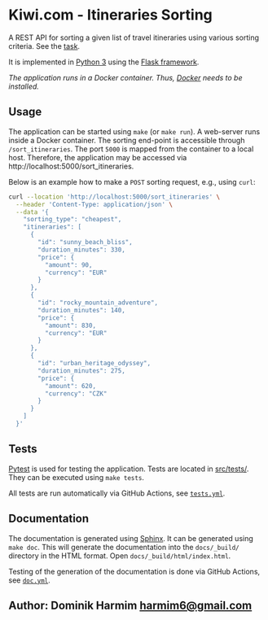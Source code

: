# Kiwi.com - Itineraries Sorting

A REST API for sorting a given list of travel itineraries using various sorting
criteria. See the [task](https://github.com/mcyprian/itineraries_sorting_task).

It is implemented in [Python 3](https://www.python.org) using the
[Flask framework](https://flask.palletsprojects.com).

_The application runs in a Docker container. Thus,
[Docker](https://www.docker.com) needs to be installed._

## Usage

The application can be started using `make` (or `make run`). A web-server runs
inside a Docker container. The sorting end-point is accessible through
`/sort_itineraries`. The port `5000` is mapped from the container to a local
host. Therefore, the application may be accessed via
http://localhost:5000/sort_itineraries.

Below is an example how to make a `POST` sorting request, e.g., using `curl`:
```bash
curl --location 'http://localhost:5000/sort_itineraries' \
  --header 'Content-Type: application/json' \
  --data '{
    "sorting_type": "cheapest",
    "itineraries": [
      {
        "id": "sunny_beach_bliss",
        "duration_minutes": 330,
        "price": {
          "amount": 90,
          "currency": "EUR"
        }
      },
      {
        "id": "rocky_mountain_adventure",
        "duration_minutes": 140,
        "price": {
          "amount": 830,
          "currency": "EUR"
        }
      },
      {
        "id": "urban_heritage_odyssey",
        "duration_minutes": 275,
        "price": {
          "amount": 620,
          "currency": "CZK"
        }
      }
    ]
  }'
```

## Tests

[Pytest](https://docs.pytest.org) is used for testing the application. Tests
are located in [src/tests/](src/tests/). They can be executed using
`make tests`.

All tests are run automatically via GitHub Actions, see
[`tests.yml`](.github/workflows/tests.yml).

## Documentation

The documentation is generated using [Sphinx](https://www.sphinx-doc.org). It
can be generated using `make doc`. This will generate the documentation into
the `docs/_build/` directory in the HTML format. Open
`docs/_build/html/index.html`.

Testing of the generation of the documentation is done via GitHub Actions,
see [`doc.yml`](.github/workflows/doc.yml).

## Author: Dominik Harmim <harmim6@gmail.com>
